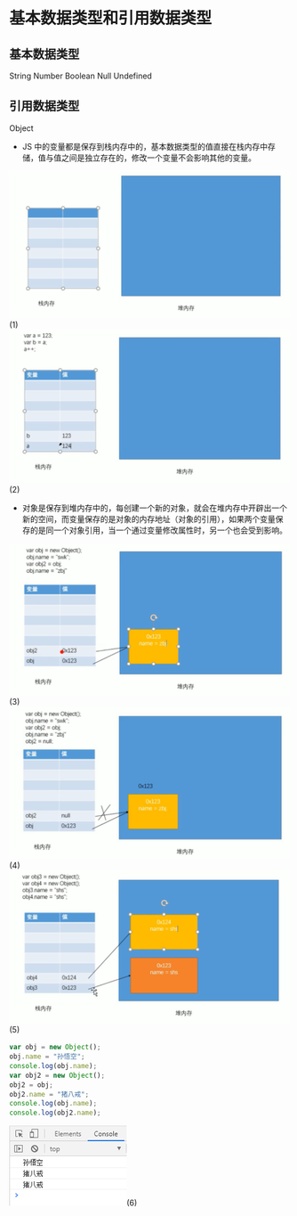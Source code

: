 # 基本数据类型和引用数据类型

## 基本数据类型

String Number Boolean Null Undefined

## 引用数据类型

Object

- JS 中的变量都是保存到栈内存中的，基本数据类型的值直接在栈内存中存储，值与值之间是独立存在的，修改一个变量不会影响其他的变量。

![image](../images/19/1.png)(1)
![image](../images/19/2.png)(2)

- 对象是保存到堆内存中的，每创建一个新的对象，就会在堆内存中开辟出一个新的空间，而变量保存的是对象的内存地址（对象的引用），如果两个变量保存的是同一个对象引用，当一个通过变量修改属性时，另一个也会受到影响。

![image](../images/19/3.png)(3)
![image](../images/19/4.png)(4)
![image](../images/19/5.png)(5)

```javascript
var obj = new Object();
obj.name = "孙悟空";
console.log(obj.name);
var obj2 = new Object();
obj2 = obj;
obj2.name = "猪八戒";
console.log(obj.name);
console.log(obj2.name);
```

![image](../images/19/6.png)(6)
